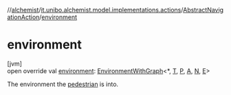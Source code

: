 //[alchemist](../../../index.md)/[it.unibo.alchemist.model.implementations.actions](../index.md)/[AbstractNavigationAction](index.md)/[environment](environment.md)

# environment

[jvm]\
open override val [environment](environment.md): [EnvironmentWithGraph](../../it.unibo.alchemist.model.interfaces.environments/-environment-with-graph/index.md)<*, [T](index.md), [P](index.md), [A](index.md), [N](index.md), [E](index.md)>

The environment the [pedestrian](pedestrian.md) is into.

